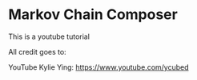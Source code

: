 # Markov Chain Composer
This is a youtube tutorial

All credit goes to:

YouTube Kylie Ying: https://www.youtube.com/ycubed 
